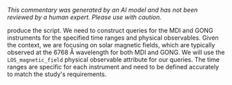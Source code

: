 _This commentary was generated by an AI model and has not been reviewed by a human expert. Please use with caution._

produce the script. We need to construct queries for the MDI and GONG instruments for the specified time ranges and physical observables. Given the context, we are focusing on solar magnetic fields, which are typically observed at the 6768 Å wavelength for both MDI and GONG. We will use the `LOS_magnetic_field` physical observable attribute for our queries. The time ranges are specific for each instrument and need to be defined accurately to match the study's requirements.

